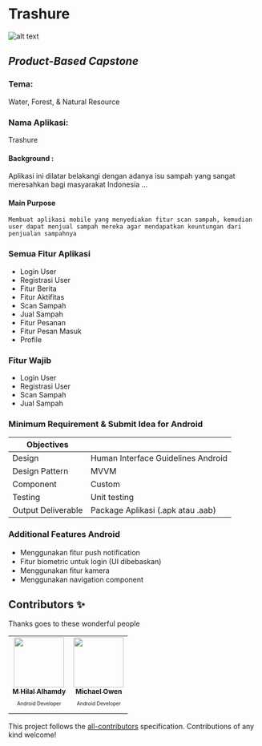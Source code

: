 # Trashure
![alt text](https://github.com/Trashure-Capstone/.github/blob/main/trashureLogo.png?raw=true)

## _Product-Based Capstone_

### Tema:
Water, Forest, & Natural Resource

### Nama Aplikasi:
Trashure

#### Background :
Aplikasi ini dilatar belakangi dengan adanya isu sampah yang sangat meresahkan bagi masyarakat Indonesia ...

#### Main Purpose
```Membuat aplikasi mobile yang menyediakan fitur scan sampah, kemudian user dapat menjual sampah mereka agar mendapatkan keuntungan dari penjualan sampahnya```

### Semua Fitur Aplikasi
- Login User
- Registrasi User
- Fitur Berita
- Fitur Aktifitas
- Scan Sampah
- Jual Sampah
- Fitur Pesanan
- Fitur Pesan Masuk
- Profile

### Fitur Wajib
- Login User
- Registrasi User
- Scan Sampah
- Jual Sampah

### Minimum Requirement & Submit Idea for Android

| Objectives |  |
| ------ | ------ |
| Design | Human Interface Guidelines Android |
| Design Pattern | MVVM |
| Component | Custom |
| Testing | Unit testing |
| Output Deliverable | Package Aplikasi (.apk atau .aab) |

### Additional Features Android
- Menggunakan ﬁtur push notiﬁcation
- Fitur biometric untuk login (UI dibebaskan)
- Menggunakan ﬁtur kamera
- Menggunakan navigation component

## Contributors ✨
Thanks goes to these wonderful people

<!-- ALL-CONTRIBUTORS-LIST:START - Do not remove or modify this section -->
<!-- prettier-ignore-start -->
<!-- markdownlint-disable -->
<table>
  <tr>
    <td align="center"><a href="https://github.com/hilalhmdy"><img src="https://avatars.githubusercontent.com/u/68505934?s=96&v=4" width="100px;" alt=""/><br /><sub><b>M Hilal Alhamdy</b></sub></a><br /><p style="font-size:10px">Android Developer</p></td>
    <td align="center"><a href="https://github.com/Michael-Owen-19"><img src="https://avatars.githubusercontent.com/u/68501676?v=4" width="100px;" alt=""/><br /><sub><b>Michael Owen</b></sub></a><br /><p style="font-size:10px">Android Developer</p></td>
  </tr>

</table>

<!-- markdownlint-restore -->
<!-- prettier-ignore-end -->

<!-- ALL-CONTRIBUTORS-LIST:END -->

This project follows the [all-contributors](https://github.com/all-contributors/all-contributors) specification. Contributions of any kind welcome!

